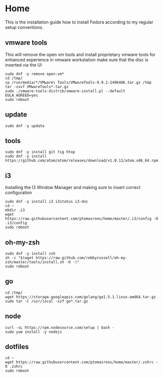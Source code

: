 # Home

This is the installation guide how to install Fedora according to my regular setup conventions.

## vmware tools

This will remove the open vm tools and install proprietary vmware tools for enhanced experience in vmware workstation make sure that the disc is inserted via the UI

```
sudo dnf -y remove open-vm*
cd /tmp/
cp /run/media/*/VMware\ Tools/VMwareTools-9.9.2-2496486.tar.gz /tmp
tar -zxvf VMwareTools*.tar.gz
sudo ./vmware-tools-distrib/vmware-install.pl --default EULA_AGREED=yes
sudo reboot
```

## update

```
sudo dnf -y update
```

## tools

```
sudo dnf -y install git tig htop
sudo dnf -y install https://github.com/atom/atom/releases/download/v1.0.11/atom.x86_64.rpm
```

## i3

Installing the I3 Window Manager and making sure to insert correct configuration

```
sudo dnf -y install i3 i3status i3-doc
cd ~
mkdir .i3
wget https://raw.githubusercontent.com/ptomasroos/home/master/.i3/config -O .i3/config
sudo reboot
```


## oh-my-zsh
```
sudo dnf -y install zsh
sh -c "$(wget https://raw.github.com/robbyrussell/oh-my-zsh/master/tools/install.sh -O -)"
sudo reboot
```

## go

```
cd /tmp/
wget https://storage.googleapis.com/golang/go1.5.1.linux-amd64.tar.gz
sudo tar -C /usr/local -xzf go*.tar.gz
```

## node

```
curl -sL https://rpm.nodesource.com/setup | bash -
sudo yum install -y nodejs
```

## dotfiles
```
cd ~
wget https://raw.githubusercontent.com/ptomasroos/home/master/.zshrc -O .zshrc
sudo reboot
```
